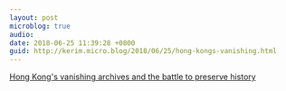 ```yaml
---
layout: post
microblog: true
audio: 
date: 2018-06-25 11:39:28 +0800
guid: http://kerim.micro.blog/2018/06/25/hong-kongs-vanishing.html
---
```

[Hong Kong's vanishing archives and the battle to preserve history](https://www.google.com/amp/mobile.reuters.com/article/amp/idUSKCN1BH0OY) 
